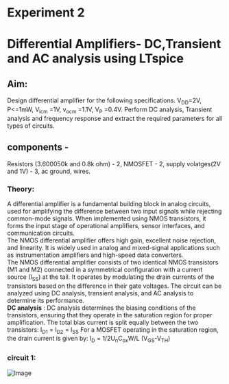 # Experiment 2
# Differential Amplifiers- DC,Transient and AC analysis using LTspice
## Aim:
Design differential amplifier for the following specifications. V<sub>DD</sub>=2V,  P<=1mW,   V<sub>icm</sub> =1V,  v<sub>ocm</sub> =1.1V,  V<sub>P</sub> =0.4V. Perform DC analysis, Transient analysis and frequency response and extract the required parameters for all types of circuits.
## components -
Resistors (3.600050k and 0.8k ohm) - 2, NMOSFET - 2, supply volatges(2V and 1V) - 3, ac ground, wires.
### Theory:
A differential amplifier is a fundamental building block in analog circuits, used for amplifying the difference between two input signals while rejecting common-mode signals. When implemented using NMOS transistors, it forms the input stage of operational amplifiers, sensor interfaces, and communication circuits.<br>
The NMOS differential amplifier offers high gain, excellent noise rejection, and linearity. It is widely used in analog and mixed-signal applications such as instrumentation amplifiers and high-speed data converters.<br>
The NMOS differential amplifier consists of two identical NMOS transistors (M1 and M2) connected in a symmetrical configuration with a current source (I<sub>SS</sub>) at the tail. It operates by modulating the drain currents of the transistors based on the difference in their gate voltages. The circuit can be analyzed using DC analysis, transient analysis, and AC analysis to determine its performance.<br>
**DC analysis** : DC analysis determines the biasing conditions of the transistors, ensuring that they operate in the saturation region for proper amplification.
The total bias current is split equally between the two transistors:               I<sub>D1</sub> = I<sub>D2</sub> = I<sub>SS</sub>
For a MOSFET operating in the saturation region, the drain current is given by:    I<sub>D</sub> = 1/2U<sub>n</sub>C<sub>ox</sub>W/L (V<sub>GS</sub>-V<sub>TH</sub>)
### circuit 1:
![Image](https://github.com/user-attachments/assets/34ddbb5e-9243-4838-b228-da4f71b0baa5)

